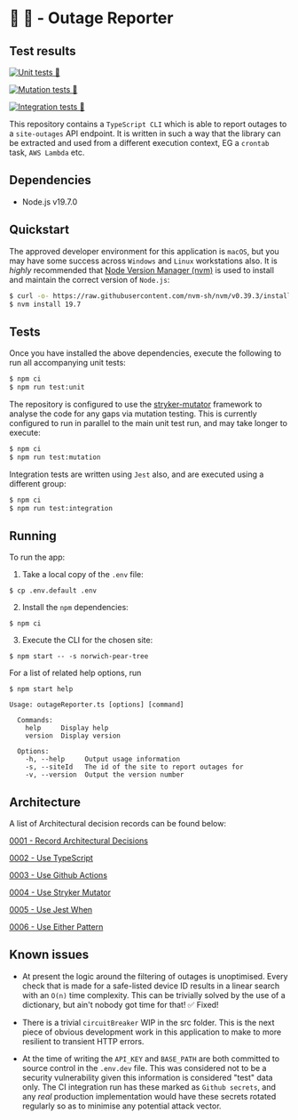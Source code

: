 # 🐙 💪 - Outage Reporter

## Test results

[![Unit tests 🧪](https://github.com/thesheps/kf-outage-reporter/actions/workflows/unit-tests.yaml/badge.svg)](https://github.com/thesheps/kf-outage-reporter/actions/workflows/unit-tests.yaml)

[![Mutation tests 🧪](https://github.com/thesheps/kf-outage-reporter/actions/workflows/mutation-tests.yaml/badge.svg)](https://kf-outage-reporter.thesheps.dev/)

[![Integration tests 🧪](https://github.com/thesheps/kf-outage-reporter/actions/workflows/integration-tests.yaml/badge.svg)](https://github.com/thesheps/kf-outage-reporter/actions/workflows/integration-tests.yaml)

This repository contains a `TypeScript CLI` which is able to report outages to a `site-outages` API endpoint. It is written in such a way that the library can be extracted and used from a different execution context, EG a `crontab` task, `AWS Lambda` etc.

## Dependencies

- Node.js v19.7.0

## Quickstart

The approved developer environment for this application is `macOS`, but you may have some success across `Windows` and `Linux` workstations also. It is _highly_ recommended that [Node Version Manager (nvm)](https://github.com/nvm-sh/nvm) is used to install and maintain the correct version of `Node.js`:

```bash
$ curl -o- https://raw.githubusercontent.com/nvm-sh/nvm/v0.39.3/install.sh | bash
$ nvm install 19.7
```

## Tests

Once you have installed the above dependencies, execute the following to run all accompanying unit tests:

```bash
$ npm ci
$ npm run test:unit
```

The repository is configured to use the [stryker-mutator](https://stryker-mutator.io/) framework to analyse the code for any gaps via mutation testing. This is currently configured to run in parallel to the main unit test run, and may take longer to execute:

```bash
$ npm ci
$ npm run test:mutation
```

Integration tests are written using `Jest` also, and are executed using a different group:

```bash
$ npm ci
$ npm run test:integration
```

## Running

To run the app:

1. Take a local copy of the `.env` file:

```
$ cp .env.default .env
```

2. Install the `npm` dependencies:

```
$ npm ci
```

3. Execute the CLI for the chosen site:

```
$ npm start -- -s norwich-pear-tree
```

For a list of related help options, run

```
$ npm start help

Usage: outageReporter.ts [options] [command]

  Commands:
    help     Display help
    version  Display version

  Options:
    -h, --help     Output usage information
    -s, --siteId   The id of the site to report outages for
    -v, --version  Output the version number
```

## Architecture

A list of Architectural decision records can be found below:

[0001 - Record Architectural Decisions](./doc/adr/0001-record-architecture-decisions.md)

[0002 - Use TypeScript](./doc/adr/0002-use-typescript.md)

[0003 - Use Github Actions](./doc/adr/0003-use-github-actions.md)

[0004 - Use Stryker Mutator](./doc/adr/0004-use-stryker-mutator.md)

[0005 - Use Jest When](./doc/adr/0005-use-jest-when.md)

[0006 - Use Either Pattern](./doc/adr/0006-use-either-pattern.md)

## Known issues

- At present the logic around the filtering of outages is unoptimised. Every check that is made for a safe-listed device ID results in a linear search with an `O(n)` time complexity. This can be trivially solved by the use of a dictionary, but ain't nobody got time for that! ✅ Fixed!

- There is a trivial `circuitBreaker` WIP in the src folder. This is the next piece of obvious development work in this application to make to more resilient to transient HTTP errors.

- At the time of writing the `API_KEY` and `BASE_PATH` are both committed to source control in the `.env.dev` file. This was considered not to be a security vulnerability given this information is considered "test" data only. The CI integration run has these marked as `Github secrets`, and any _real_ production implementation would have these secrets rotated regularly so as to minimise any potential attack vector.
